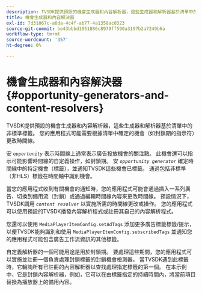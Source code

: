 ```yaml
---
description: TVSDK提供預設的機會生成器和內容解析器，這些生成器和解析器基於清單中的非標準標籤。 您的應用程式可能需要根據清單中確定的機會（如封鎖期的指示符）更改時間線。
title: 機會生成器和內容解決器
exl-id: 7d31067c-a6da-4c4f-ab77-4a1358ac0323
source-git-commit: be43bbbd1051886c8979ff590a3197b2a7249b6a
workflow-type: tm+mt
source-wordcount: '357'
ht-degree: 0%

---
```


# 機會生成器和內容解決器 {#opportunity-generators-and-content-resolvers}

TVSDK提供預設的機會生成器和內容解析器，這些生成器和解析器基於清單中的非標準標籤。 您的應用程式可能需要根據清單中確定的機會（如封鎖期的指示符）更改時間線。

安 *`opportunity`* 表示時間線上通常表示廣告投放機會的關注點。 此機會還可以指示可能影響時間線的自定義操作，如封鎖期。 安 *`opportunity generator`* 確定時間線中的特定機會（標籤），並通知TVSDK這些機會已標籤。 通過包括非標準（非HLS）標籤在時間軸中識別機會。

當您的應用程式收到有關機會的通知時，您的應用程式可能會通過插入一系列廣告、切換到備用流（封鎖）或通過編輯時間線內容來更改時間線。 預設情況下，TVSDK調用 *`content resolver`* 以實施所需的時間線更改或操作。 您的應用程式可以使用預設的TVSDK播發內容解析程式或註冊其自己的內容解析程式。

您還可以使用 `MediaPlayerItemConfig.setAdTags` 添加更多廣告標籤標籤/提示，以便TVSDK能夠識別和使用 `MediaPlayerItemConfig.subscribedTags` 並通知您的應用程式可能包含廣告工作流資訊的其他標籤。

自定義解析器的一個可能用途是用於封鎖期。 要處理這些期間，您的應用程式可以實施並註冊一個負責處理封鎖標籤的封鎖機會檢測器。 當TVSDK遇到此標籤時，它輪詢所有已註冊的內容解析器以查找處理指定標籤的第一個。 在本示例中，它是封鎖內容解析器，例如，它可以在由標籤指定的持續時間內，將當前項目替換為播放器上的備用內容。
